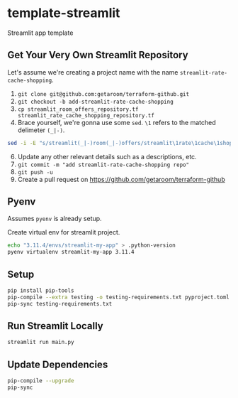 # template-streamlit

Streamlit app template


## Get Your Very Own Streamlit Repository

Let's assume we're creating a project name with the name `streamlit-rate-cache-shopping`.

1. `git clone git@github.com:getaroom/terraform-github.git`
2. `git checkout -b add-streamlit-rate-cache-shopping`
3. `cp streamlit_room_offers_repository.tf streamlit_rate_cache_shopping_repository.tf`
4. Brace yourself, we're gonna use some `sed`.  `\1` refers to the matched delimeter `(_|-)`.
```bash
sed -i -E "s/streamlit(_|-)room(_|-)offers/streamlit\1rate\1cache\1shopping/g" streamlit_rate_cache_shopping_repository.tf
```
6. Update any other relevant details such as a descriptions, etc.
7. `git commit -m "add streamlit-rate-cache-shopping repo"`
8. `git push -u`
9. Create a pull request on https://github.com/getaroom/terraform-github


## Pyenv

Assumes `pyenv` is already setup.

Create virtual env for streamlit project.

```bash
echo "3.11.4/envs/streamlit-my-app" > .python-version
pyenv virtualenv streamlit-my-app 3.11.4
```

## Setup

```bash
pip install pip-tools
pip-compile --extra testing -o testing-requirements.txt pyproject.toml
pip-sync testing-requirements.txt
```

## Run Streamlit Locally

```bash
streamlit run main.py
```


## Update Dependencies

```bash
pip-compile --upgrade
pip-sync
```
